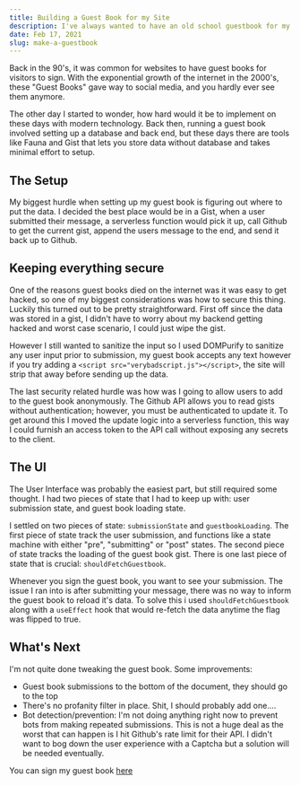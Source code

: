 ```yaml
---
title: Building a Guest Book for my Site
description: I've always wanted to have an old school guestbook for my site. I finally built one using Netlify Functions and Github Gist.
date: Feb 17, 2021
slug: make-a-guestbook
---
```


Back in the 90's, it was common for websites to have guest books for visitors to
sign. With the exponential growth of the internet in the 2000's, these "Guest
Books" gave way to social media, and you hardly ever see them anymore.

The other day I started to wonder, how hard would it be to implement on these
days with modern technology. Back then, running a guest book involved setting up
a database and back end, but these days there are tools like Fauna and Gist that
lets you store data without database and takes minimal effort to setup.

## The Setup

My biggest hurdle when setting up my guest book is figuring out where to put the
data. I decided the best place would be in a Gist, when a user submitted their
message, a serverless function would pick it up, call Github to get the current
gist, append the users message to the end, and send it back up to Github.

## Keeping everything secure

One of the reasons guest books died on the internet was it was easy to get
hacked, so one of my biggest considerations was how to secure this thing.
Luckily this turned out to be pretty straightforward. First off since the data
was stored in a gist, I didn't have to worry about my backend getting hacked and
worst case scenario, I could just wipe the gist.

However I still wanted to sanitize the input so I used DOMPurify to sanitize any
user input prior to submission, my guest book accepts any text however if you
try adding a `<script src="verybadscript.js"></script>`, the site will strip
that away before sending up the data.

The last security related hurdle was how was I going to allow users to add to
the guest book anonymously. The Github API allows you to read gists without
authentication; however, you must be authenticated to update it. To get around
this I moved the update logic into a serverless function, this way I could
furnish an access token to the API call without exposing any secrets to
the client.

## The UI

The User Interface was probably the easiest part, but still required some
thought. I had two pieces of state that I had to keep up with: user submission
state, and guest book loading state.

I settled on two pieces of state: `submissionState` and `guestbookLoading`.
The first piece of state track the user submission, and functions like a state
machine with either "pre", "submitting" or "post" states. The second piece of
state tracks the loading of the guest book gist. There is one last piece of
state that is crucial: `shouldFetchGuestbook`.

Whenever you sign the guest book, you want to see your submission. The issue I
ran into is after submitting your message, there was no way to inform the
guest book to reload it's data. To solve this i used `shouldFetchGuestbook`
along with a `useEffect` hook that would re-fetch the data anytime the flag was
flipped to true.

## What's Next

I'm not quite done tweaking the guest book. Some improvements:

- Guest book submissions to the bottom of the document, they should go to the
  top
- There's no profanity filter in place. Shit, I should probably add one....
- Bot detection/prevention: I'm not doing anything right now to prevent bots
  from making repeated submissions. This is not a huge deal as the worst that
  can happen is I hit Github's rate limit for their API. I didn't want to bog down
  the user experience with a Captcha but a solution will be needed eventually.

You can sign my guest book [here](https://sunnygolovine.com/guestbook)
